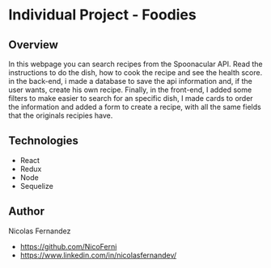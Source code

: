 # Individual Project - Foodies

## Overview
In this webpage you can search recipes from the Spoonacular API. Read the instructions to do the dish, how to cook the recipe and see the health score.
in the back-end, i made a database to save the api information and, if the user wants, create his own recipe. 
Finally, in the front-end, I added some filters to make easier to search for an specific dish, I made cards to order the information and  added a form to 
create a recipe, with all the same fields that the originals recipies have.

## Technologies

- React
- Redux
- Node
- Sequelize

## Author

Nicolas Fernandez

- https://github.com/NicoFerni
- https://www.linkedin.com/in/nicolasfernandev/
